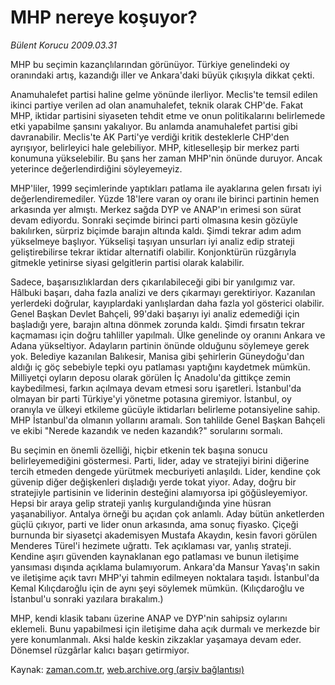 # MHP nereye koşuyor?

*Bülent Korucu 2009.03.31*

<tr><td class="metin" colspan="2" style="padding-top: 20px; padding-left: 5px; padding-right: 10px;">MHP bu seçimin kazançlılarından görünüyor. Türkiye genelindeki oy oranındaki artış, kazandığı iller ve Ankara'daki büyük çıkışıyla dikkat çekti.</td></tr><tr><td class="metin" colspan="2" style="padding-top: 20px; padding-left: 5px; padding-right: 10px;"><p> Anamuhalefet partisi haline gelme yönünde ilerliyor. Meclis'te temsil edilen ikinci partiye verilen ad olan anamuhalefet, teknik olarak CHP'de. Fakat MHP, iktidar partisini siyaseten tehdit etme ve onun politikalarını belirlemede etki yapabilme şansını yakalıyor. Bu anlamda anamuhalefet partisi gibi davranabilir. Meclis'te AK Parti'ye verdiği kritik desteklerle CHP'den ayrışıyor, belirleyici hale gelebiliyor. MHP, kitleselleşip bir merkez parti konumuna yükselebilir. Bu şans her zaman MHP'nin önünde duruyor. Ancak yeterince değerlendirdiğini söyleyemeyiz. 
<p> MHP'liler, 1999 seçimlerinde yaptıkları patlama ile ayaklarına gelen fırsatı iyi değerlendiremediler. Yüzde 18'lere varan oy oranı ile birinci partinin hemen arkasında yer almıştı. Merkez sağda DYP ve ANAP'ın erimesi son sürat devam ediyordu. Sonraki seçimde birinci parti olmasına kesin gözüyle bakılırken, sürpriz biçimde barajın altında kaldı. Şimdi tekrar adım adım yükselmeye başlıyor. Yükselişi taşıyan unsurları iyi analiz edip strateji geliştirebilirse tekrar iktidar alternatifi olabilir. Konjonktürün rüzgârıyla gitmekle yetinirse siyasi gelgitlerin partisi olarak kalabilir. 
<p> Sadece, başarısızlıklardan ders çıkarılabileceği gibi bir yanılgımız var. Hâlbuki başarı, daha fazla analizi ve ders çıkarmayı gerektiriyor. Kazanılan yerlerdeki doğrular, kayıplardaki yanlışlardan daha fazla yol gösterici olabilir. Genel Başkan Devlet Bahçeli, 99'daki başarıyı iyi analiz edemediği için başladığı yere, barajın altına dönmek zorunda kaldı. Şimdi fırsatın tekrar kaçmaması için doğru tahliller yapılmalı. Ülke genelinde oy oranını Ankara ve Adana yükseltiyor. Adayların partinin önünde olduğunu söylemeye gerek yok. Belediye kazanılan Balıkesir, Manisa gibi şehirlerin Güneydoğu'dan aldığı iç göç sebebiyle tepki oyu patlaması yaptığını kaydetmek mümkün. Milliyetçi oyların deposu olarak görülen İç Anadolu'da gittikçe zemin kaybedilmesi, farkın açılmaya devam etmesi soru işaretleri. İstanbul'da olmayan bir parti Türkiye'yi yönetme potasına giremiyor. İstanbul, oy oranıyla ve ülkeyi etkileme gücüyle iktidarları belirleme potansiyeline sahip. MHP İstanbul'da olmanın yollarını aramalı. Son tahlilde Genel Başkan Bahçeli ve ekibi "Nerede kazandık ve neden kazandık?" sorularını sormalı. 
<p> Bu seçimin en önemli özelliği, hiçbir etkenin tek başına sonucu belirleyemediğini göstermesi. Parti, lider, aday ve stratejiyi birini diğerine tercih etmeden dengede yürütmek mecburiyeti anlaşıldı. Lider, kendine çok güvenip diğer değişkenleri dışladığı yerde tokat yiyor. Aday, doğru bir stratejiyle partisinin ve liderinin desteğini alamıyorsa ipi göğüsleyemiyor. Hepsi bir araya gelip strateji yanlış kurgulandığında yine hüsran yaşanabiliyor. Antalya örneği bu açıdan çok anlamlı. Aday bütün anketlerden güçlü çıkıyor, parti ve lider onun arkasında, ama sonuç fiyasko. Çiçeği burnunda bir siyasetçi akademisyen Mustafa Akaydın, kesin favori görülen Menderes Türel'i hezimete uğrattı. Tek açıklaması var, yanlış strateji. Kendine aşırı güvenden kaynaklanan ego patlaması ve bunun iletişime yansıması dışında açıklama bulamıyorum. Ankara'da Mansur Yavaş'ın sakin ve iletişime açık tavrı MHP'yi tahmin edilmeyen noktalara taşıdı. İstanbul'da Kemal Kılıçdaroğlu için de aynı şeyi söylemek mümkün. (Kılıçdaroğlu ve İstanbul'u sonraki yazılara bırakalım.)
<p> MHP, kendi klasik tabanı üzerine ANAP ve DYP'nin sahipsiz oylarını eklemeli. Bunu yapabilmesi için iletişime daha açık durmalı ve merkezde bir yere konumlanmalı. Aksi halde keskin zikzaklar yaşamaya devam eder. Dönemsel rüzgârlar kalıcı başarı getirmiyor. <br/></p></p></p></p></p></td></tr>

Kaynak: [zaman.com.tr](http://zaman.com.tr/yazar.do?yazino=831999), [web.archive.org (arşiv bağlantısı)](http://web.archive.org/web/20090403132911/http://www.zaman.com.tr:80/yazar.do?yazino=831999)
